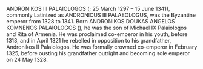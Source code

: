 ANDRONIKOS III PALAIOLOGOS (; 25 March 1297 – 15 June 1341), commonly Latinized as ANDRONICUS III PALAEOLOGUS, was the Byzantine emperor from 1328 to 1341. Born ANDRONIKOS DOUKAS ANGELOS KOMNENOS PALAIOLOGOS (), he was the son of Michael IX Palaiologos and Rita of Armenia. He was proclaimed co-emperor in his youth, before 1313, and in April 1321 he rebelled in opposition to his grandfather, Andronikos II Palaiologos. He was formally crowned co-emperor in February 1325, before ousting his grandfather outright and becoming sole emperor on 24 May 1328.
